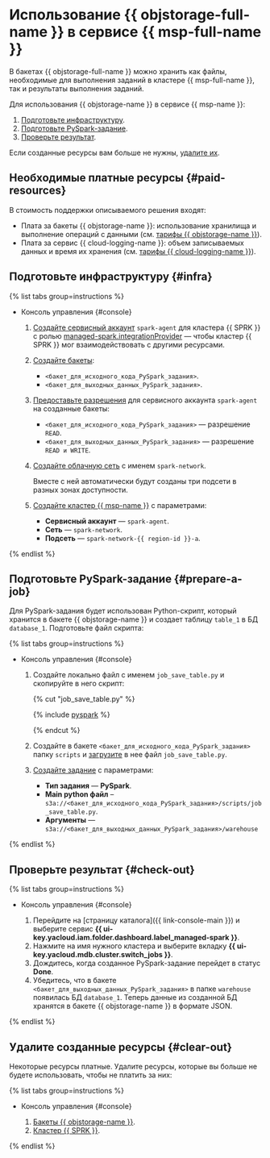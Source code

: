 # Использование {{ objstorage-full-name }} в сервисе {{ msp-full-name }}


В бакетах {{ objstorage-full-name }} можно хранить как файлы, необходимые для выполнения заданий в кластере {{ msp-full-name }}, так и результаты выполнения заданий.

Для использования {{ objstorage-name }} в сервисе {{ msp-name }}:

1. [Подготовьте инфраструктуру](#infra).
1. [Подготовьте PySpark-задание](#prepare-a-job).
1. [Проверьте результат](#check-out).

Если созданные ресурсы вам больше не нужны, [удалите их](#clear-out).


## Необходимые платные ресурсы {#paid-resources}

В стоимость поддержки описываемого решения входят:

* Плата за бакеты {{ objstorage-name }}: использование хранилища и выполнение операций с данными (см. [тарифы {{ objstorage-name }}](../../storage/pricing.md)).
* Плата за сервис {{ cloud-logging-name }}: объем записываемых данных и время их хранения (см. [тарифы {{ cloud-logging-name }}](../../logging/pricing.md)).


## Подготовьте инфраструктуру {#infra}

{% list tabs group=instructions %}

- Консоль управления {#console}

    1. [Создайте сервисный аккаунт](../../iam/operations/sa/create.md) `spark-agent` для кластера {{ SPRK }} с ролью [managed-spark.integrationProvider](../../iam/roles-reference.md#managed-spark-integrationProvider) — чтобы кластер {{ SPRK }} мог взаимодействовать с другими ресурсами.

    1. [Создайте бакеты](../../storage/operations/buckets/create.md):

        * `<бакет_для_исходного_кода_PySpark_задания>`.
        * `<бакет_для_выходных_данных_PySpark_задания>`.

    1. [Предоставьте разрешения](../../storage/operations/buckets/edit-acl.md) для сервисного аккаунта `spark-agent` на созданные бакеты:

        * `<бакет_для_исходного_кода_PySpark_задания>` — разрешение `READ`.
        * `<бакет_для_выходных_данных_PySpark_задания>` — разрешение `READ и WRITE`.

    1. [Создайте облачную сеть](../../vpc/operations/network-create.md) с именем `spark-network`.

        Вместе с ней автоматически будут созданы три подсети в разных зонах доступности.

    1. [Создайте кластер {{ msp-name }}](../../managed-spark/operations/cluster-create.md) с параметрами:

        * **Сервисный аккаунт** — `spark-agent`.
        * **Сеть** — `spark-network`.
        * **Подсеть** — `spark-network-{{ region-id }}-a`.

{% endlist %}

## Подготовьте PySpark-задание {#prepare-a-job}

Для PySpark-задания будет использован Python-скрипт, который хранится в бакете {{ objstorage-name }} и создает таблицу `table_1` в БД `database_1`. Подготовьте файл скрипта:

{% list tabs group=instructions %}

- Консоль управления {#console}

    1. Создайте локально файл с именем `job_save_table.py` и скопируйте в него скрипт:

       {% cut "job_save_table.py" %}

       {% include [pyspark](../_tutorials_includes/spark/job-save-table-pyspark.md) %}

       {% endcut %}

    1. Создайте в бакете `<бакет_для_исходного_кода_PySpark_задания>` папку `scripts` и [загрузите](../../storage/operations/objects/upload.md#simple) в нее файл `job_save_table.py`.
    1. [Создайте задание](../../managed-spark/operations/jobs-pyspark.md) с параметрами:
        * **Тип задания** — **PySpark**.
        * **Main python файл** – `s3a://<бакет_для_исходного_кода_PySpark_задания>/scripts/job_save_table.py`.
        * **Аргументы** — `s3a://<бакет_для_выходных_данных_PySpark_задания>/warehouse`

{% endlist %}

## Проверьте результат {#check-out}

{% list tabs group=instructions %}

- Консоль управления {#console}

    1. Перейдите на [страницу каталога]({{ link-console-main }}) и выберите сервис **{{ ui-key.yacloud.iam.folder.dashboard.label_managed-spark }}**.
    1. Нажмите на имя нужного кластера и выберите вкладку **{{ ui-key.yacloud.mdb.cluster.switch_jobs }}**.
    1. Дождитесь, когда созданное PySpark-задание перейдет в статус **Done**.
    1. Убедитесь, что в бакете `<бакет_для_выходных_данных_PySpark_задания>` в папке `warehouse` появилась БД `database_1`. Теперь данные из созданной БД хранятся в бакете {{ objstorage-name }} в формате JSON.

{% endlist %}

## Удалите созданные ресурсы {#clear-out}

Некоторые ресурсы платные. Удалите ресурсы, которые вы больше не будете использовать, чтобы не платить за них:

{% list tabs group=instructions %}

- Консоль управления {#console}

    1. [Бакеты {{ objstorage-name }}](../../storage/operations/buckets/delete.md).
    1. [Кластер {{ SPRK }}](../../managed-spark/operations/cluster-delete.md).

{% endlist %}
